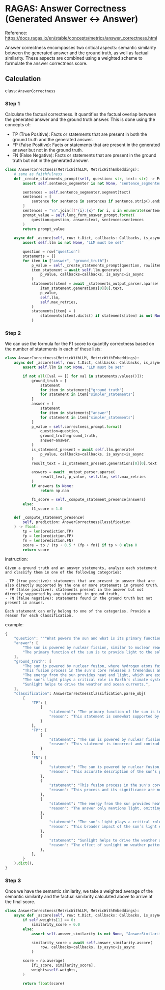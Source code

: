 # RAGAS: Answer Correctness (Generated Answer <-> Answer)
Reference: https://docs.ragas.io/en/stable/concepts/metrics/answer_correctness.html

Answer correctness encompasses two critical aspects: semantic similarity between the generated answer and the ground truth, as well as factual similarity. These aspects are combined using a weighted scheme to formulate the answer correctness score. 

## Calculation
class: `AnswerCorrectness`

### Step 1
Calculate the factual correctness. It quantifies the factual overlap between the generated answer and the ground truth answer. This is done using the concepts of:
- TP (True Positive): Facts or statements that are present in both the ground truth and the generated answer.
- FP (False Positive): Facts or statements that are present in the generated answer but not in the ground truth.
- FN (False Negative): Facts or statements that are present in the ground truth but not in the generated answer.

```python
class AnswerCorrectness(MetricWithLLM, MetricWithEmbeddings):
    # same as faithfulness
    def _create_statements_prompt(self, question: str, text: str) -> PromptValue:
        assert self.sentence_segmenter is not None, "sentence_segmenter is not set"

        sentences = self.sentence_segmenter.segment(text)
        sentences = [
            sentence for sentence in sentences if sentence.strip().endswith(".")
        ]
        sentences = "\n".join([f"{i}:{x}" for i, x in enumerate(sentences)])
        prompt_value = self.long_form_answer_prompt.format(
            question=question, answer=text, sentences=sentences
        )
        return prompt_value
        
    async def _ascore(self, row: t.Dict, callbacks: Callbacks, is_async: bool) -> float:
        assert self.llm is not None, "LLM must be set"

        question = row["question"]
        statements = {}
        for item in ["answer", "ground_truth"]:
            p_value = self._create_statements_prompt(question, row[item])
            item_statement = await self.llm.generate(
                p_value, callbacks=callbacks, is_async=is_async
            )
            statements[item] = await _statements_output_parser.aparse(
                item_statement.generations[0][0].text,
                p_value,
                self.llm,
                self.max_retries,
            )
            statements[item] = (
                statements[item].dicts() if statements[item] is not None else []
            )
```

### Step 2
We can use the formula for the F1 score to quantify correctness based on the number of statements in each of these lists:

```python
class AnswerCorrectness(MetricWithLLM, MetricWithEmbeddings):
    async def _ascore(self, row: t.Dict, callbacks: Callbacks, is_async: bool) -> float:
        assert self.llm is not None, "LLM must be set"

        if not all([val == [] for val in statements.values()]):
            ground_truth = [
                statement
                for item in statements["ground_truth"]
                for statement in item["simpler_statements"]
            ]
            answer = [
                statement
                for item in statements["answer"]
                for statement in item["simpler_statements"]
            ]
            p_value = self.correctness_prompt.format(
                question=question,
                ground_truth=ground_truth,
                answer=answer,
            )
            is_statement_present = await self.llm.generate(
                p_value, callbacks=callbacks, is_async=is_async
            )
            result_text = is_statement_present.generations[0][0].text

            answers = await _output_parser.aparse(
                result_text, p_value, self.llm, self.max_retries
            )
            if answers is None:
                return np.nan

            f1_score = self._compute_statement_presence(answers)
        else:
            f1_score = 1.0

    def _compute_statement_presence(
        self, prediction: AnswerCorrectnessClassification
    ) -> float:
        tp = len(prediction.TP)
        fp = len(prediction.FP)
        fn = len(prediction.FN)
        score = tp / (tp + 0.5 * (fp + fn)) if tp > 0 else 0
        return score
```

instruction:

```
Given a ground truth and an answer statements, analyze each statement and classify them in one of the following categories:

- TP (true positive): statements that are present in answer that are also directly supported by the one or more statements in ground truth,
- FP (false positive): statements present in the answer but not directly supported by any statement in ground truth,
- FN (false negative): statements found in the ground truth but not present in answer.

Each statement can only belong to one of the categories. Provide a reason for each classification.
```

example:

```python
{
    "question": """What powers the sun and what is its primary function?""",
    "answer": [
        "The sun is powered by nuclear fission, similar to nuclear reactors on Earth.",
        "The primary function of the sun is to provide light to the solar system.",
    ],
    "ground_truth": [
        "The sun is powered by nuclear fusion, where hydrogen atoms fuse to form helium.",
        "This fusion process in the sun's core releases a tremendous amount of energy.",
        "The energy from the sun provides heat and light, which are essential for life on Earth.",
        "The sun's light plays a critical role in Earth's climate system.",
        "Sunlight helps to drive the weather and ocean currents.",
    ],
    "classification": AnswerCorrectnessClassification.parse_obj(
        {
            "TP": [
                {
                    "statement": "The primary function of the sun is to provide light to the solar system.",
                    "reason": "This statement is somewhat supported by the ground truth mentioning the sun providing light and its roles, though it focuses more broadly on the sun's energy.",
                }
            ],
            "FP": [
                {
                    "statement": "The sun is powered by nuclear fission, similar to nuclear reactors on Earth.",
                    "reason": "This statement is incorrect and contradicts the ground truth which states that the sun is powered by nuclear fusion.",
                }
            ],
            "FN": [
                {
                    "statement": "The sun is powered by nuclear fusion, where hydrogen atoms fuse to form helium.",
                    "reason": "This accurate description of the sun’s power source is not included in the answer.",
                },
                {
                    "statement": "This fusion process in the sun's core releases a tremendous amount of energy.",
                    "reason": "This process and its significance are not mentioned in the answer.",
                },
                {
                    "statement": "The energy from the sun provides heat and light, which are essential for life on Earth.",
                    "reason": "The answer only mentions light, omitting the essential aspects of heat and its necessity for life, which the ground truth covers.",
                },
                {
                    "statement": "The sun's light plays a critical role in Earth's climate system.",
                    "reason": "This broader impact of the sun’s light on Earth's climate system is not addressed in the answer.",
                },
                {
                    "statement": "Sunlight helps to drive the weather and ocean currents.",
                    "reason": "The effect of sunlight on weather patterns and ocean currents is omitted in the answer.",
                },
            ],
        }
    ).dict(),
}
```

### Step 3
Once we have the semantic similarity, we take a weighted average of the semantic similarity and the factual similarity calculated above to arrive at the final score.

```python
class AnswerCorrectness(MetricWithLLM, MetricWithEmbeddings):
    async def _ascore(self, row: t.Dict, callbacks: Callbacks, is_async: bool) -> float:
        if self.weights[1] == 0:
            similarity_score = 0.0
        else:
            assert self.answer_similarity is not None, "AnswerSimilarity must be set"

            similarity_score = await self.answer_similarity.ascore(
                row, callbacks=callbacks, is_async=is_async
            )

        score = np.average(
            [f1_score, similarity_score],
            weights=self.weights,
        )

        return float(score)
```